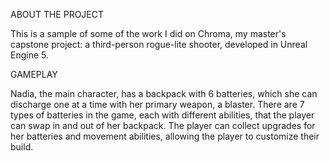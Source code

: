 ABOUT THE PROJECT

This is a sample of some of the work I did on Chroma, my master's capstone project: a third-person rogue-lite shooter, developed in Unreal Engine 5. 


GAMEPLAY

Nadia, the main character, has a backpack with 6 batteries, which she can discharge one at a time with her primary weapon, a blaster. There are 7 types of batteries in the game, each with different abilities, that the player can swap in and out of her backpack. The player can collect upgrades for her batteries and movement abilities, allowing the player to customize their build.
